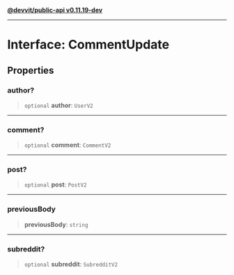 [**@devvit/public-api v0.11.19-dev**](../../../../README.md)

---

# Interface: CommentUpdate

## Properties

<a id="author"></a>

### author?

> `optional` **author**: `UserV2`

---

<a id="comment"></a>

### comment?

> `optional` **comment**: `CommentV2`

---

<a id="post"></a>

### post?

> `optional` **post**: `PostV2`

---

<a id="previousbody"></a>

### previousBody

> **previousBody**: `string`

---

<a id="subreddit"></a>

### subreddit?

> `optional` **subreddit**: `SubredditV2`
